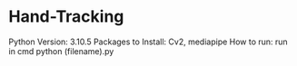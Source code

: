 # Hand-Tracking

Python Version: 3.10.5
Packages to Install: Cv2, mediapipe
How to run: run in cmd python (filename).py
